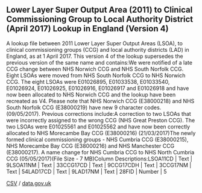 ## Lower Layer Super Output Area (2011) to Clinical Commissioning Group to Local Authority District (April 2017) Lookup in England (Version 4)

A lookup file between 2011 Lower Layer Super Output Areas (LSOA), to clinical commissioning groups (CCG) and local authority districts (LAD) in England, as at 1 April 2017. This version 4 of the lookup supersedes the previous version of the same name and contains:We were notified of a late CCG change between NHS Norwich CCG and NHS South Norfolk CCG. Eight LSOAs were moved from NHS South Norfolk CCG to NHS Norwich CCG. The eight LSOAs were E01026895, E01033538, E01033540, E01026924, E01026925, E01026916, E01026917 and E01026918 and have now been allocated to NHS Norwich CCG and the lookup have been recreated as V4. Please note that NHS Norwich CCG (E38000218) and NHS South Norfolk CCG (E38000219) have new 9 character codes. (09/05/2017). Previous corrections include:A correction to two LSOAs that were incorrectly assigned to the wrong CCG (NHS Great Preston CCG). The two LSOAs were E01025561 and E01025562 and have now been correctly allocated to NHS Morecambe Bay CCG (E38000216) (21/03/2017)The newly formed clinical commissioning groups - NHS Cumbria CCG (E38000215), NHS Morecambe Bay CCG (E38000216) and NHS Manchester CCG (E38000217). A name change for NHS Cumbria CCG to NHS North Cumbria CCG (05/05/2017)(File Size - 7 MB)Column Descriptions:LSOA11CD | Text | 9LSOA11NM | Text | 33CCG17CD | Text | 9CCG17CDH | Text | 3CCG17NM | Text | 54LAD17CD | Text | 9LAD17NM | Text | 28FID | Number | 5

[CSV](csv/226.csv) / [data.gov.uk](https://data.gov.uk/dataset/d304a541-c315-42af-883f-558b8de9228c/lower-layer-super-output-area-2011-to-clinical-commissioning-group-to-local-authority-district-april-2017-lookup-in-england-version-4)

